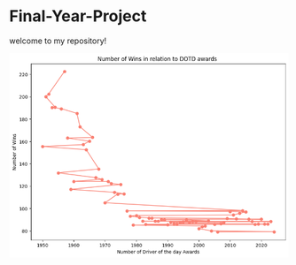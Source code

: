 # Final-Year-Project

welcome to my repository!


![image alt](https://github.com/sm1123/Final-Year-Project/blob/b0d779fad674348dc819ab8ae5081efd7545fe7a/IMG_0436.png)
